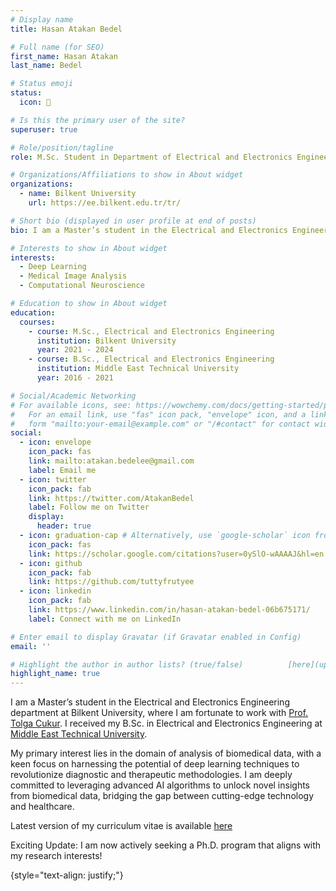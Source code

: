 ```yaml
---
# Display name
title: Hasan Atakan Bedel

# Full name (for SEO)
first_name: Hasan Atakan
last_name: Bedel

# Status emoji
status:
  icon: 🚀

# Is this the primary user of the site?
superuser: true

# Role/position/tagline
role: M.Sc. Student in Department of Electrical and Electronics Engineering

# Organizations/Affiliations to show in About widget
organizations:
  - name: Bilkent University
    url: https://ee.bilkent.edu.tr/tr/

# Short bio (displayed in user profile at end of posts)
bio: I am a Master’s student in the Electrical and Electronics Engineering department at Bilkent University, where I am fortunate to work with [Prof. Tolga Cukur](http://kilyos.ee.bilkent.edu.tr/~cukur/). I received my B.Sc. in Electrical and Electronics Engineering at [Middle East Technical University](https://www.metu.edu.tr/). <i class="fas fa-user"></i>

# Interests to show in About widget
interests:
  - Deep Learning
  - Medical Image Analysis
  - Computational Neuroscience

# Education to show in About widget
education:
  courses:
    - course: M.Sc., Electrical and Electronics Engineering
      institution: Bilkent University
      year: 2021 - 2024
    - course: B.Sc., Electrical and Electronics Engineering
      institution: Middle East Technical University
      year: 2016 - 2021

# Social/Academic Networking
# For available icons, see: https://wowchemy.com/docs/getting-started/page-builder/#icons
#   For an email link, use "fas" icon pack, "envelope" icon, and a link in the
#   form "mailto:your-email@example.com" or "/#contact" for contact widget.
social:
  - icon: envelope
    icon_pack: fas
    link: mailto:atakan.bedelee@gmail.com
    label: Email me
  - icon: twitter
    icon_pack: fab
    link: https://twitter.com/AtakanBedel
    label: Follow me on Twitter
    display:
      header: true
  - icon: graduation-cap # Alternatively, use `google-scholar` icon from `ai` icon pack
    icon_pack: fas
    link: https://scholar.google.com/citations?user=0ySlO-wAAAAJ&hl=en
  - icon: github
    icon_pack: fab
    link: https://github.com/tuttyfrutyee
  - icon: linkedin
    icon_pack: fab
    link: https://www.linkedin.com/in/hasan-atakan-bedel-06b675171/
    label: Connect with me on LinkedIn    

# Enter email to display Gravatar (if Gravatar enabled in Config)
email: ''

# Highlight the author in author lists? (true/false)          [here](uploads/Hasan_Atakan_Bedel_Resume.pdf).
highlight_name: true
---
```


I am a Master’s student in the Electrical and Electronics Engineering department at Bilkent University, where I am fortunate to work with [Prof. Tolga Cukur](http://kilyos.ee.bilkent.edu.tr/~cukur/). I received my B.Sc. in Electrical and Electronics Engineering at [Middle East Technical University](https://www.metu.edu.tr/). 

My primary interest lies in the domain of analysis of biomedical data, with a keen focus on harnessing the potential of deep learning techniques to revolutionize diagnostic and therapeutic methodologies. I am deeply committed to leveraging advanced AI algorithms to unlock novel insights from biomedical data, bridging the gap between cutting-edge technology and healthcare.

<i class="fas fa-download"></i> Latest version of my curriculum vitae is available <a href="uploads/Hasan_Atakan_Bedel_Resume.pdf" target="_blank">here</a>

Exciting Update: I am now actively seeking a Ph.D. program that aligns with my research interests!

 
{style="text-align: justify;"}
